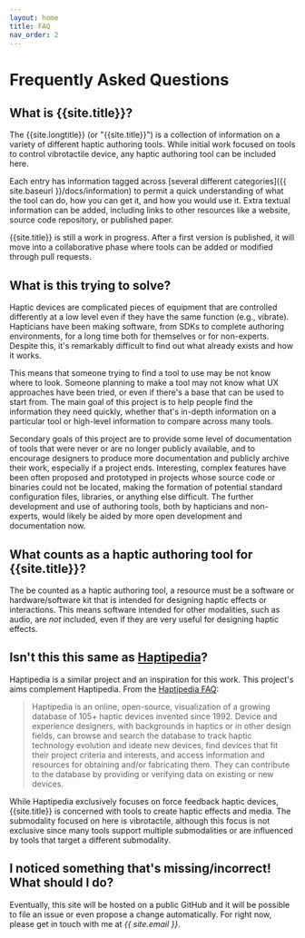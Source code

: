 ```yaml
---
layout: home
title: FAQ
nav_order: 2
---
```


# Frequently Asked Questions

## What is {{site.title}}?

The {{site.longtitle}} (or "{{site.title}}") is a collection of information on a variety of different haptic authoring tools.
While initial work focused on tools to control vibrotactile device, any haptic authoring tool can be included here.

Each entry has information tagged across [several different categories]({{ site.baseurl }}/docs/information) to permit a quick understanding of what the tool can do, how you can get it, and how you would use it.
Extra textual information can be added, including links to other resources like a website, source code repository, or published paper.

{{site.title}} is still a work in progress. After a first version is published, it will move into a collaborative phase where tools can be added or modified through pull requests.

## What is this trying to solve?

Haptic devices are complicated pieces of equipment that are controlled differently at a low level even if they have the same function (e.g., vibrate).
Hapticians have been making software, from SDKs to complete authoring environments, for a long time both for themselves or for non-experts.
Despite this, it's remarkably difficult to find out what already exists and how it works.

This means that someone trying to find a tool to use may be not know where to look.
Someone planning to make a tool may not know what UX approaches have been tried, or even if there's a base that can be used to start from.
The main goal of this project is to help people find the information they need quickly, whether that's in-depth information on a particular tool or high-level information to compare across many tools.

Secondary goals of this project are to provide some level of documentation of tools that were never or are no longer publicly available, and to encourage designers to produce more documentation and publicly archive their work, especially if a project ends.
Interesting, complex features have been often proposed and prototyped in projects whose source code or binaries could not be located, making the formation of potential standard configuration files, libraries, or anything else difficult.
The further development and use of authoring tools, both by hapticians and non-experts, would likely be aided by more open development and documentation now.

## What counts as a haptic authoring tool for {{site.title}}?

The be counted as a haptic authoring tool, a resource must be a software or hardware/software kit that is intended for designing haptic effects or interactions.
This means software intended for other modalities, such as audio, are *not* included, even if they are very useful for designing haptic effects.

## Isn't this this same as [Haptipedia](https://haptipedia.org)?

Haptipedia is a similar project and an inspiration for this work. This project's aims complement Haptipedia. From the [Haptipedia FAQ](https://haptipedia.org/pages/):

> Haptipedia is an online, open-source, visualization of a growing database of 105+ haptic devices invented since 1992.  Device and experience designers, with backgrounds in haptics or in other design fields, can browse and search the database to track haptic technology evolution and ideate new devices, find devices that fit their project criteria and interests, and access information and resources for obtaining and/or fabricating them. They can contribute to the database by providing or verifying data on existing or new devices.

While Haptipedia exclusively focuses on force feedback haptic devices, {{site.title}} is concerned with tools to create haptic effects and media.
The submodality focused on here is vibrotactile, although this focus is not exclusive since many tools support multiple submodalities or are influenced by tools that target a different submodality.

## I noticed something that's missing/incorrect! What should I do?

Eventually, this site will be hosted on a public GitHub and it will be possible to file an issue or even propose a change automatically.
For right now, please get in touch with me at <span style="font-style: italic;">{{ site.email }}</span>.
